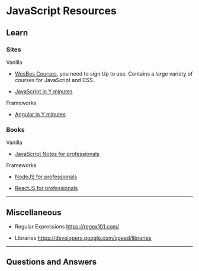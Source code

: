 # **JavaScript Resources**

## **Learn**

### **Sites**

Vanilla

* [WesBos Courses](https://courses.wesbos.com/), you need to sign Up to use. Contains a large variety of courses for JavaScript and CSS.

* [JavaScript in Y minutes](https://learnxinyminutes.com/docs/javascript/)

Frameworks

* [Angular in Y minutes](https://learnxinyminutes.com/docs/angularjs/)

### **Books**

Vanilla

* [JavaScript Notes for professionals](https://books.goalkicker.com/JavaScriptBook/)

Frameworks

* [NodeJS for professionals](https://books.goalkicker.com/JavaScriptBook/)

* [ReactJS for professionals](https://books.goalkicker.com/ReactJSBook/)

---

## **Miscellaneous**

* Regular Expressions <https://regex101.com/>

* Libraries <https://developers.google.com/speed/libraries>

---

## **Questions and Answers**
